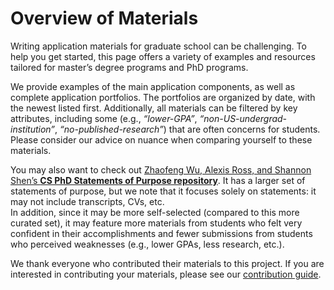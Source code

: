 # Overview of Materials

Writing application materials for graduate school can be challenging. To help you get started, this page offers a variety of examples and resources tailored for master’s degree programs and PhD programs.

We provide examples of the main application components, as well as complete application portfolios.  The portfolios are organized by date, with the newest listed first.  Additionally, all materials can be filtered by key attributes, including some (e.g., *“lower-GPA”*, *“non-US-undergrad-institution”*, *“no-published-research”*) that are often concerns for students.  
Please consider our advice on nuance when comparing yourself to these materials.

You may also want to check out [Zhaofeng Wu, Alexis Ross, and Shannon Shen’s **CS PhD Statements of Purpose repository**](https://cs-sop.notion.site/CS-PhD-Statements-of-Purpose-df39955313834889b7ac5411c37b958d).  It has a larger set of statements of purpose, but we note that it focuses solely on statements: it may not include transcripts, CVs, etc.  
In addition, since it may be more self-selected (compared to this more curated set), it may feature more materials from students who felt very confident in their accomplishments and fewer submissions from students who perceived weaknesses (e.g., lower GPAs, less research, etc.).

We thank everyone who contributed their materials to this project. If you are interested in contributing your materials, please see our [contribution guide](#how-to-contribute-materials).

